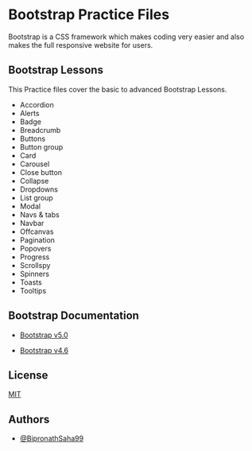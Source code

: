 
# Bootstrap Practice Files

Bootstrap is a CSS framework which makes coding very easier 
and also makes the full responsive website for users.


## Bootstrap Lessons

This Practice files cover the basic to advanced Bootstrap 
Lessons.

- Accordion 
- Alerts
- Badge
- Breadcrumb
- Buttons
- Button group
- Card
- Carousel
- Close button
- Collapse
- Dropdowns
- List group
- Modal
- Navs & tabs
- Navbar
- Offcanvas
- Pagination
- Popovers
- Progress
- Scrollspy
- Spinners
- Toasts
- Tooltips

  
## Bootstrap Documentation

- [Bootstrap v5.0](https://getbootstrap.com/docs/5.0/getting-started/introduction/)

- [Bootstrap v4.6](https://getbootstrap.com/docs/4.6/getting-started/introduction/)

## License

[MIT](https://choosealicense.com/licenses/mit/)

  
## Authors

- [@BipronathSaha99](https://github.com/BipronathSaha99/)

  

